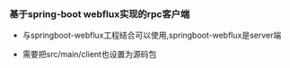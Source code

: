### 基于spring-boot webflux实现的rpc客户端

- 与springboot-webflux工程结合可以使用,springboot-webflux是server端

- 需要把src/main/client也设置为源码包